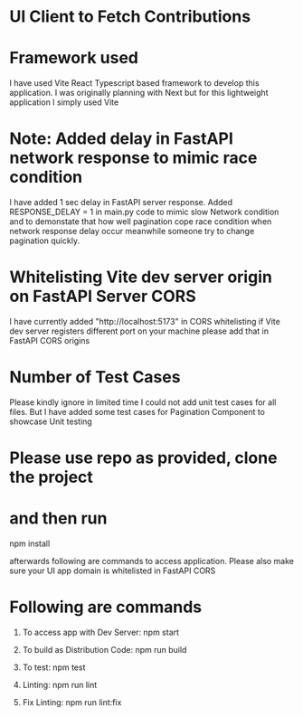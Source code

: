 # UI Client to Fetch Contributions

# Framework used
I have used Vite React Typescript based framework to develop this application. I was originally planning with Next but for this lightweight application I simply used Vite

# Note: Added delay in FastAPI network response to mimic race condition
I have added 1 sec delay in FastAPI server response. Added RESPONSE_DELAY = 1 in main.py code to mimic slow Network condition and to demonstate that how well pagination cope race condition when network response delay occur meanwhile someone try to change pagination quickly.

# Whitelisting Vite dev server origin on FastAPI Server CORS
I have currently added "http://localhost:5173" in CORS whitelisting
if Vite dev server registers different port on your machine please add that in FastAPI CORS origins

# Number of Test Cases
Please kindly ignore in limited time I could not add unit test cases for all files. But I have added some test cases for Pagination Component to showcase Unit testing

# Please use repo as provided, clone the project
# and then run
npm install

afterwards following are commands to access application. Please also make sure your UI app domain is whitelisted in FastAPI CORS

# Following are commands

1. To access app with Dev Server: 
npm start

2. To build as Distribution Code: 
npm run build

3. To test: 
npm test

4. Linting: 
npm run lint

5. Fix Linting:
npm run lint:fix
